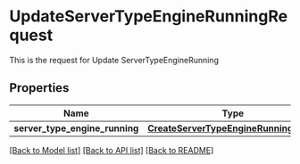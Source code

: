 # UpdateServerTypeEngineRunningRequest

This is the request for Update ServerTypeEngineRunning
## Properties
Name | Type | Description | Notes
------------ | ------------- | ------------- | -------------
**server_type_engine_running** | [**CreateServerTypeEngineRunningDetail**](CreateServerTypeEngineRunningDetail.md) |  | [optional] 

[[Back to Model list]](../README.md#documentation-for-models) [[Back to API list]](../README.md#documentation-for-api-endpoints) [[Back to README]](../README.md)


